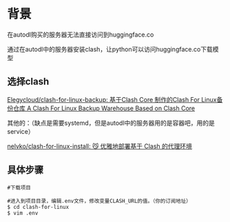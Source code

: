 # 背景

在autodl购买的服务器无法直接访问到huggingface.co

通过在autodl中的服务器安装clash，让python可以访问huggingface.co下载模型



## 选择clash

[Elegycloud/clash-for-linux-backup: 基于Clash Core 制作的Clash For Linux备份仓库 A Clash For Linux Backup Warehouse Based on Clash Core](https://github.com/Elegycloud/clash-for-linux-backup)

其他的：（缺点是需要systemd，但是autodl中的服务器用的是容器吧，用的是service）

[nelvko/clash-for-linux-install: 😼 优雅地部署基于 Clash 的代理环境](https://github.com/nelvko/clash-for-linux-install)



## 具体步骤

```
#下载项目
 
#进入到项目目录，编辑.env文件，修改变量CLASH_URL的值。（你的订阅地址）
$ cd clash-for-linux
$ vim .env
```

